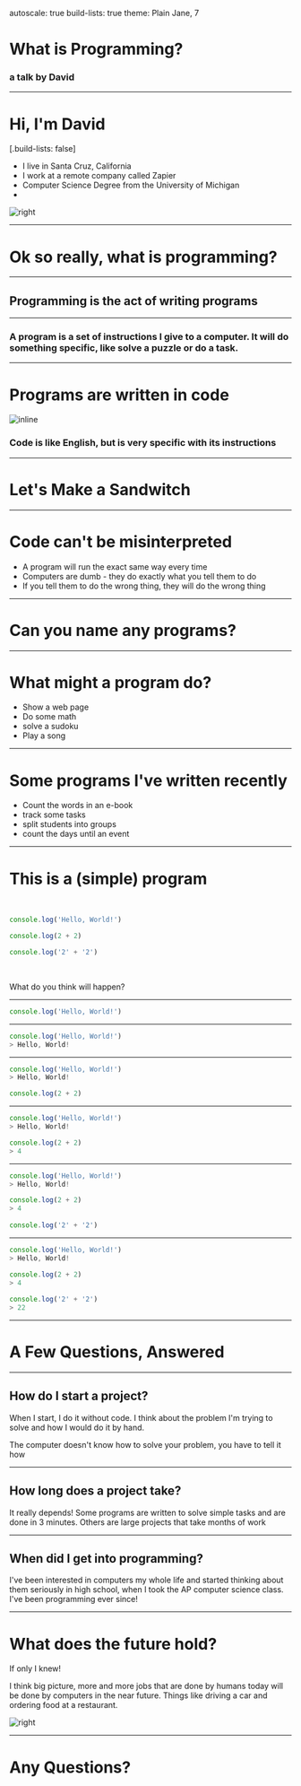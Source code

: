autoscale: true
build-lists: true
theme: Plain Jane, 7

# What is Programming?

### a talk by David

---

# Hi, I'm David
[.build-lists: false]

* I live in Santa Cruz, California
* I work at a remote company called Zapier
* Computer Science Degree from the University of Michigan
* 

![right](https://i.imgur.com/dY4Uzku.png)

---

# Ok so really, what is programming?

---

## Programming is the act of writing **programs**

---

### A **program** is a set of instructions I give to a computer. It will do something specific, like solve a puzzle or do a task. 

---

# Programs are written in code

![inline](https://cdn.static-economist.com/sites/default/files/images/2015/09/blogs/economist-explains/code2.png)

### Code is like English, but is very specific with its instructions

---

# Let's Make a Sandwitch

---

# Code can't be misinterpreted

* A program will run the exact same way every time
* Computers are dumb - they do exactly what you tell them to do
* If you tell them to do the wrong thing, they will do the wrong thing

---

# Can you name any programs?

---

# What might a program do?

* Show a web page
* Do some math
* solve a sudoku
* Play a song 

---

# Some programs I've written recently
* Count the words in an e-book
* track some tasks
* split students into groups
* count the days until an event

---

# This is a (simple) program

<br>

```js
console.log('Hello, World!')

console.log(2 + 2)

console.log('2' + '2')
```

<br>

What do you think will happen?

---

```js
console.log('Hello, World!')
```

---

```js
console.log('Hello, World!')
> Hello, World!
```

---

```js
console.log('Hello, World!')
> Hello, World!

console.log(2 + 2)
```

---

```js
console.log('Hello, World!')
> Hello, World!

console.log(2 + 2)
> 4
```

---

```js
console.log('Hello, World!')
> Hello, World!

console.log(2 + 2)
> 4
 
console.log('2' + '2')
```

---

```js
console.log('Hello, World!')
> Hello, World!

console.log(2 + 2)
> 4
 
console.log('2' + '2')
> 22
```

---


# A Few Questions, Answered

---

## How do I start a project?

When I start, I do it without code. I think about the problem I'm trying to solve and how I would do it by hand. 

The computer doesn't know how to solve your problem, you have to tell it how

---

## How long does a project take?

It really depends! Some programs are written to solve simple tasks and are done in 3 minutes. Others are large projects that take months of work

---

## When did I get into programming?

I've been interested in computers my whole life and started thinking about them seriously in high school, when I took the AP computer science class. I've been programming ever since!

---

# What does the future hold?

If only I knew!

I think big picture, more and more jobs that are done by humans today will be done by computers in the near future. Things like driving a car and ordering food at a restaurant. 

![right](http://st.motortrend.com/uploads/sites/5/2015/05/Google-self-driving-car-prototype-front-three-quarters.jpg)

---

# Any Questions?
